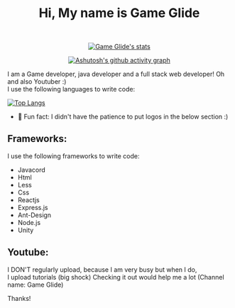 <div align="center"><h1>Hi, My name is Game Glide</h1></div>
<br />

<div align="center">
  
[![Game Glide's stats](https://github-readme-stats.vercel.app/api?username=Game-Glide&show_icons=true&theme=onedark&count_private=true)](https://github.com/anuraghazra/github-readme-stats)

[![Ashutosh's github activity graph](https://github-readme-activity-graph.vercel.app/graph?username=Game-Glide&theme=react-dark)](https://github.com/ashutosh00710/github-readme-activity-graph)
</div>

<p>I am a Game developer, java developer and a full stack web developer! Oh and also Youtuber :) <br/>
I use the following languages to write code:
</p>

[![Top Langs](https://github-readme-stats.vercel.app/api/top-langs/?username=Game-Glide&show_icons=true&theme=onedark)](https://github.com/anuraghazra/github-readme-stats)

* 🔌 Fun fact: I didn't have the patience to put logos in the below section :)

<h2>Frameworks:</h2>
I use the following frameworks to write code:

* Javacord
* Html
* Less
* Css
* Reactjs
* Express.js
* Ant-Design
* Node.js
* Unity

<h2>Youtube: </h2>
<p>I DON'T regularly upload, because I am very busy but when I do,<br/>I upload tutorials (big shock)
Checking it out would help me a lot (Channel name: Game Glide)
  
  Thanks!
</p>
